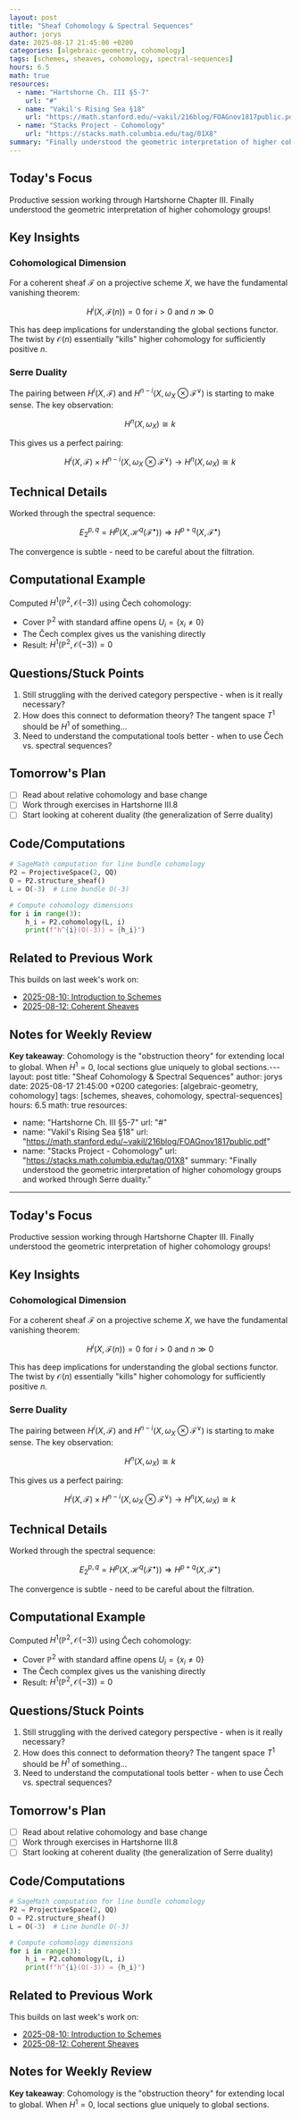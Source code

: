 ```yaml
---
layout: post
title: "Sheaf Cohomology & Spectral Sequences"
author: jorys
date: 2025-08-17 21:45:00 +0200
categories: [algebraic-geometry, cohomology]
tags: [schemes, sheaves, cohomology, spectral-sequences]
hours: 6.5
math: true
resources:
  - name: "Hartshorne Ch. III §5-7"
    url: "#"
  - name: "Vakil's Rising Sea §18"
    url: "https://math.stanford.edu/~vakil/216blog/FOAGnov1817public.pdf"
  - name: "Stacks Project - Cohomology"
    url: "https://stacks.math.columbia.edu/tag/01X8"
summary: "Finally understood the geometric interpretation of higher cohomology groups and worked through Serre duality."
---
```


## Today's Focus

Productive session working through Hartshorne Chapter III. Finally understood the geometric interpretation of higher cohomology groups!

## Key Insights

### Cohomological Dimension

For a coherent sheaf $\mathcal{F}$ on a projective scheme $X$, we have the fundamental vanishing theorem:

$$H^i(X, \mathcal{F}(n)) = 0 \text{ for } i > 0 \text{ and } n \gg 0$$

This has deep implications for understanding the global sections functor. The twist by $\mathcal{O}(n)$ essentially "kills" higher cohomology for sufficiently positive $n$.

### Serre Duality

The pairing between $H^i(X, \mathcal{F})$ and $H^{n-i}(X, \omega_X \otimes \mathcal{F}^∨)$ is starting to make sense. The key observation:

$$H^n(X, \omega_X) \cong k$$

This gives us a perfect pairing:

$$H^i(X, \mathcal{F}) \times H^{n-i}(X, \omega_X \otimes \mathcal{F}^∨) \to H^n(X, \omega_X) \cong k$$

## Technical Details

Worked through the spectral sequence:

$$E_2^{p,q} = H^p(X, \mathcal{H}^q(\mathcal{F}^•)) \Rightarrow H^{p+q}(X, \mathcal{F}^•)$$

The convergence is subtle - need to be careful about the filtration.

## Computational Example

Computed $H^1(\mathbb{P}^2, \mathcal{O}(-3))$ using Čech cohomology:
- Cover $\mathbb{P}^2$ with standard affine opens $U_i = \{x_i \neq 0\}$
- The Čech complex gives us the vanishing directly
- Result: $H^1(\mathbb{P}^2, \mathcal{O}(-3)) = 0$

## Questions/Stuck Points

1. Still struggling with the derived category perspective - when is it really necessary?
2. How does this connect to deformation theory? The tangent space $T^1$ should be $H^1$ of something...
3. Need to understand the computational tools better - when to use Čech vs. spectral sequences?

## Tomorrow's Plan

- [ ] Read about relative cohomology and base change
- [ ] Work through exercises in Hartshorne III.8
- [ ] Start looking at coherent duality (the generalization of Serre duality)

## Code/Computations

```python
# SageMath computation for line bundle cohomology
P2 = ProjectiveSpace(2, QQ)
O = P2.structure_sheaf()
L = O(-3)  # Line bundle O(-3)

# Compute cohomology dimensions
for i in range(3):
    h_i = P2.cohomology(L, i)
    print(f"h^{i}(O(-3)) = {h_i}")
```

## Related to Previous Work

This builds on last week's work on:
- [2025-08-10: Introduction to Schemes](../08/10/schemes-basics)
- [2025-08-12: Coherent Sheaves](../08/12/coherent-sheaves)

## Notes for Weekly Review

**Key takeaway**: Cohomology is the "obstruction theory" for extending local to global. When $H^1 = 0$, local sections glue uniquely to global sections.---
layout: post
title: "Sheaf Cohomology & Spectral Sequences"
author: jorys
date: 2025-08-17 21:45:00 +0200
categories: [algebraic-geometry, cohomology]
tags: [schemes, sheaves, cohomology, spectral-sequences]
hours: 6.5
math: true
resources:
  - name: "Hartshorne Ch. III §5-7"
    url: "#"
  - name: "Vakil's Rising Sea §18"
    url: "https://math.stanford.edu/~vakil/216blog/FOAGnov1817public.pdf"
  - name: "Stacks Project - Cohomology"
    url: "https://stacks.math.columbia.edu/tag/01X8"
summary: "Finally understood the geometric interpretation of higher cohomology groups and worked through Serre duality."
---

## Today's Focus

Productive session working through Hartshorne Chapter III. Finally understood the geometric interpretation of higher cohomology groups!

## Key Insights

### Cohomological Dimension

For a coherent sheaf $\mathcal{F}$ on a projective scheme $X$, we have the fundamental vanishing theorem:

$$H^i(X, \mathcal{F}(n)) = 0 \text{ for } i > 0 \text{ and } n \gg 0$$

This has deep implications for understanding the global sections functor. The twist by $\mathcal{O}(n)$ essentially "kills" higher cohomology for sufficiently positive $n$.

### Serre Duality

The pairing between $H^i(X, \mathcal{F})$ and $H^{n-i}(X, \omega_X \otimes \mathcal{F}^∨)$ is starting to make sense. The key observation:

$$H^n(X, \omega_X) \cong k$$

This gives us a perfect pairing:

$$H^i(X, \mathcal{F}) \times H^{n-i}(X, \omega_X \otimes \mathcal{F}^∨) \to H^n(X, \omega_X) \cong k$$

## Technical Details

Worked through the spectral sequence:

$$E_2^{p,q} = H^p(X, \mathcal{H}^q(\mathcal{F}^•)) \Rightarrow H^{p+q}(X, \mathcal{F}^•)$$

The convergence is subtle - need to be careful about the filtration.

## Computational Example

Computed $H^1(\mathbb{P}^2, \mathcal{O}(-3))$ using Čech cohomology:
- Cover $\mathbb{P}^2$ with standard affine opens $U_i = \{x_i \neq 0\}$
- The Čech complex gives us the vanishing directly
- Result: $H^1(\mathbb{P}^2, \mathcal{O}(-3)) = 0$

## Questions/Stuck Points

1. Still struggling with the derived category perspective - when is it really necessary?
2. How does this connect to deformation theory? The tangent space $T^1$ should be $H^1$ of something...
3. Need to understand the computational tools better - when to use Čech vs. spectral sequences?

## Tomorrow's Plan

- [ ] Read about relative cohomology and base change
- [ ] Work through exercises in Hartshorne III.8
- [ ] Start looking at coherent duality (the generalization of Serre duality)

## Code/Computations

```python
# SageMath computation for line bundle cohomology
P2 = ProjectiveSpace(2, QQ)
O = P2.structure_sheaf()
L = O(-3)  # Line bundle O(-3)

# Compute cohomology dimensions
for i in range(3):
    h_i = P2.cohomology(L, i)
    print(f"h^{i}(O(-3)) = {h_i}")
```

## Related to Previous Work

This builds on last week's work on:
- [2025-08-10: Introduction to Schemes](../08/10/schemes-basics)
- [2025-08-12: Coherent Sheaves](../08/12/coherent-sheaves)

## Notes for Weekly Review

**Key takeaway**: Cohomology is the "obstruction theory" for extending local to global. When $H^1 = 0$, local sections glue uniquely to global sections.
